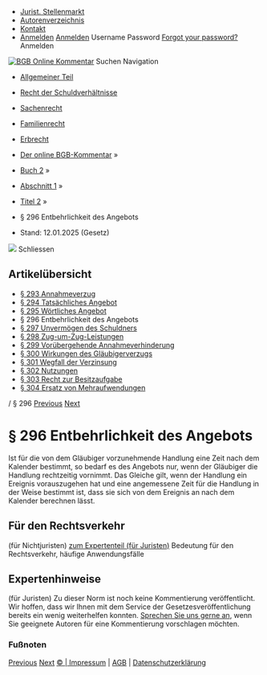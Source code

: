   * [Jurist. Stellenmarkt](https://bgb.kommentar.de/Buch-2/Abschnitt-1/Titel-2/</job-board> "Jurist. Stellenmarkt")
  * [Autorenverzeichnis](https://bgb.kommentar.de/Buch-2/Abschnitt-1/Titel-2/</Autorenverzeichnis> "Autorenverzeichnis")
  * [Kontakt](https://bgb.kommentar.de/Buch-2/Abschnitt-1/Titel-2/</Kontakt>)
  * [Anmelden](https://bgb.kommentar.de/Buch-2/Abschnitt-1/Titel-2/<#login> "show login form") [Anmelden](https://bgb.kommentar.de/Buch-2/Abschnitt-1/Titel-2/<#> "hide login form") Username Password
[Forgot your password?](https://bgb.kommentar.de/Buch-2/Abschnitt-1/Titel-2/</user/forgotpassword>) Anmelden 


[![BGB Online Kommentar](https://bgb.kommentar.de/extension/bgb/design/bgb/images/logo.png)](https://bgb.kommentar.de/Buch-2/Abschnitt-1/Titel-2/</> "BGB Online Kommentar")
Suchen
Navigation
  * [Allgemeiner Teil](https://bgb.kommentar.de/Buch-2/Abschnitt-1/Titel-2/</Buch-1>)
  * [Recht der Schuldverhältnisse](https://bgb.kommentar.de/Buch-2/Abschnitt-1/Titel-2/</Buch-2>)
  * [Sachenrecht](https://bgb.kommentar.de/Buch-2/Abschnitt-1/Titel-2/</Buch-3>)
  * [Familienrecht](https://bgb.kommentar.de/Buch-2/Abschnitt-1/Titel-2/</Buch-4>)
  * [Erbrecht](https://bgb.kommentar.de/Buch-2/Abschnitt-1/Titel-2/</Buch-5>)


  * [Der online BGB-Kommentar](https://bgb.kommentar.de/Buch-2/Abschnitt-1/Titel-2/</>) »
  * [Buch 2](https://bgb.kommentar.de/Buch-2/Abschnitt-1/Titel-2/</Buch-2>) »
  * [Abschnitt 1](https://bgb.kommentar.de/Buch-2/Abschnitt-1/Titel-2/</Buch-2/Abschnitt-1>) »
  * [Titel 2](https://bgb.kommentar.de/Buch-2/Abschnitt-1/Titel-2/</Buch-2/Abschnitt-1/Titel-2>) »
  * § 296 Entbehrlichkeit des Angebots 
  * Stand: 12.01.2025 (Gesetz) 


![](https://vg01.met.vgwort.de/na/1c9909529ead4f509072c06d9081a7d5)
Schliessen 
## Artikelübersicht
  * [ § 293 Annahmeverzug ](https://bgb.kommentar.de/Buch-2/Abschnitt-1/Titel-2/</Buch-2/Abschnitt-1/Titel-2/Annahmeverzug>)
  * [ § 294 Tatsächliches Angebot ](https://bgb.kommentar.de/Buch-2/Abschnitt-1/Titel-2/</Buch-2/Abschnitt-1/Titel-2/Tatsaechliches-Angebot>)
  * [ § 295 Wörtliches Angebot ](https://bgb.kommentar.de/Buch-2/Abschnitt-1/Titel-2/</Buch-2/Abschnitt-1/Titel-2/Woertliches-Angebot>)
  * § 296 Entbehrlichkeit des Angebots 
  * [ § 297 Unvermögen des Schuldners ](https://bgb.kommentar.de/Buch-2/Abschnitt-1/Titel-2/</Buch-2/Abschnitt-1/Titel-2/Unvermoegen-des-Schuldners>)
  * [ § 298 Zug-um-Zug-Leistungen ](https://bgb.kommentar.de/Buch-2/Abschnitt-1/Titel-2/</Buch-2/Abschnitt-1/Titel-2/Zug-um-Zug-Leistungen>)
  * [ § 299 Vorübergehende Annahmeverhinderung ](https://bgb.kommentar.de/Buch-2/Abschnitt-1/Titel-2/</Buch-2/Abschnitt-1/Titel-2/Voruebergehende-Annahmeverhinderung>)
  * [ § 300 Wirkungen des Gläubigerverzugs ](https://bgb.kommentar.de/Buch-2/Abschnitt-1/Titel-2/</Buch-2/Abschnitt-1/Titel-2/Wirkungen-des-Glaeubigerverzugs>)
  * [ § 301 Wegfall der Verzinsung ](https://bgb.kommentar.de/Buch-2/Abschnitt-1/Titel-2/</Buch-2/Abschnitt-1/Titel-2/Wegfall-der-Verzinsung>)
  * [ § 302 Nutzungen ](https://bgb.kommentar.de/Buch-2/Abschnitt-1/Titel-2/</Buch-2/Abschnitt-1/Titel-2/Nutzungen>)
  * [ § 303 Recht zur Besitzaufgabe ](https://bgb.kommentar.de/Buch-2/Abschnitt-1/Titel-2/</Buch-2/Abschnitt-1/Titel-2/Recht-zur-Besitzaufgabe>)
  * [ § 304 Ersatz von Mehraufwendungen ](https://bgb.kommentar.de/Buch-2/Abschnitt-1/Titel-2/</Buch-2/Abschnitt-1/Titel-2/Ersatz-von-Mehraufwendungen>)


/ § 296 
[Previous](https://bgb.kommentar.de/Buch-2/Abschnitt-1/Titel-2/</Buch-2/Abschnitt-1/Titel-2/Woertliches-Angebot> "§ 295 Wörtliches Angebot") [Next](https://bgb.kommentar.de/Buch-2/Abschnitt-1/Titel-2/</Buch-2/Abschnitt-1/Titel-2/Unvermoegen-des-Schuldners> "§ 297 Unvermögen des Schuldners")
# § 296 Entbehrlichkeit des Angebots
Ist für die von dem Gläubiger vorzunehmende Handlung eine Zeit nach dem Kalender bestimmt, so bedarf es des Angebots nur, wenn der Gläubiger die Handlung rechtzeitig vornimmt. Das Gleiche gilt, wenn der Handlung ein Ereignis vorauszugehen hat und eine angemessene Zeit für die Handlung in der Weise bestimmt ist, dass sie sich von dem Ereignis an nach dem Kalender berechnen lässt.
## Für den Rechtsverkehr 
(für Nichtjuristen)
[zum Expertenteil (für Juristen)](https://bgb.kommentar.de/Buch-2/Abschnitt-1/Titel-2/<#expertenhinweise>)
Bedeutung für den Rechtsverkehr, häufige Anwendungsfälle
## Expertenhinweise
(für Juristen)
Zu dieser Norm ist noch keine Kommentierung veröffentlicht. Wir hoffen, dass wir Ihnen mit dem Service der Gesetzesveröffentlichung bereits ein wenig weiterhelfen konnten. [Sprechen Sie uns gerne an](https://bgb.kommentar.de/Buch-2/Abschnitt-1/Titel-2/</Kontakt>), wenn Sie geeignete Autoren für eine Kommentierung vorschlagen möchten. 
### Fußnoten
[Previous](https://bgb.kommentar.de/Buch-2/Abschnitt-1/Titel-2/</Buch-2/Abschnitt-1/Titel-2/Woertliches-Angebot> "§ 295 Wörtliches Angebot") [Next](https://bgb.kommentar.de/Buch-2/Abschnitt-1/Titel-2/</Buch-2/Abschnitt-1/Titel-2/Unvermoegen-des-Schuldners> "§ 297 Unvermögen des Schuldners")
[© | Impressum](https://bgb.kommentar.de/Buch-2/Abschnitt-1/Titel-2/</Kontakt>) | [AGB](https://bgb.kommentar.de/Buch-2/Abschnitt-1/Titel-2/</AGB>) | [Datenschutzerklärung](https://bgb.kommentar.de/Buch-2/Abschnitt-1/Titel-2/</Datenschutzerklaerung-fuer-Leser>)
